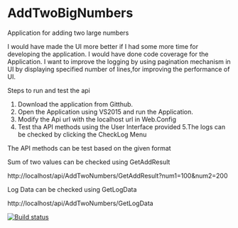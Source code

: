 # AddTwoBigNumbers
Application  for adding two large numbers

I would have made the UI more better if I had some more time for developing the application.
I would have done code coverage for the Application.
I want to improve the logging by using pagination mechanism in UI by displaying specified number of lines,for improving the 
performance of UI.

Steps to run and test the api

1. Download the application from Gitthub.
2. Open the Application using VS2015 and run the Application.
3. Modify the Api url with the localhost url in Web.Config
4. Test tha API methods using the User Interface provided 
5.The logs can be checked by clicking the CheckLog Menu

The API methods can be test based on the given format

Sum of two values can be checked using GetAddResult

http://localhost/api/AddTwoNumbers/GetAddResult?num1=100&num2=200

Log Data can be checked using GetLogData

http://localhost/api/AddTwoNumbers/GetLogData



[![Build status](https://ci.appveyor.com/api/projects/status/tcx341v1t66ra2e9?svg=true)](https://ci.appveyor.com/project/rajendra-rpavankumar/addtwobignumbers)

